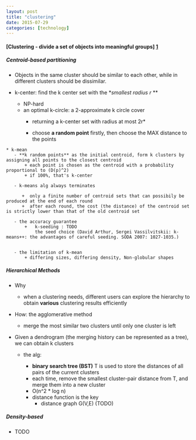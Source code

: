 ```yaml
---
layout: post
title: "clustering"
date: 2015-07-29
categories: [technology]
---
```

#### [Clustering - divide a set of objects into meaningful groups] [1]

##### Centroid-based partitioning
   * Objects in the same cluster should be similar to each other, while in different clusters should be dissimilar.
	  
   * k-center: find the k center set with the **smallest radius r* **
	  
	   - NP-hard
	   - an optimal k-circle: a 2-approximate k circle cover
		   + returning a k-center set with radius at most 2r*
		   
		   + choose **a random point** firstly, then choose the MAX distance to the points
	  
	  
	* k-mean
	   - **k random points** as the initial centroid, form k clusters by assigning all points to the closest centroid
		   + each point is chosen as the centroid with a probability proportional to (D(p)^2)
		   + if 100%, that's k-center
		 
	   - k-means alg always terminates
         
		  +  only a finite number of centroid sets that can possibily be produced at the end of each round
		  +  after each round, the cost (the distance) of the centroid set is strictly lower than that of the old centroid set
		   
	   - the accuracy guarantee
		   +   k-seeding : TODO
		       the seed choice (David Arthur, Sergei Vassilvitskii: k-means++: the advantages of careful seeding. SODA 2007: 1027-1035.)


	   - the limitation of k-mean
		   + differing sizes, differing density, Non-globular shapes
	  	  
	  
##### Hierarchical Methods 
   * Why 
	  - when a clustering needs, different users can explore the hierarchy to obtain **various** clustering results efficiently
	  
   * How: the agglomerative method
       - merge the most similar two clusters until only one cluster is left
	  
   * Given a dendrogram (the merging history can be represented as a tree), we can obtain k clusters
	   - the alg:
	       + **binary search tree (BST)** T is used to store the distances of all pairs of the current clusters
	       + each time, remove the smallest cluster-pair distance from T, and merge them into a new cluster
		   + O(n^2 * log n)
		   
		 - distance function is the key
		   + distance graph G(V,E) (TODO)
		   

##### Density-based	
  * TODO
	   
		   
[1]: http://www.cse.cuhk.edu.hk/~taoyf/course/cmsc5724/spr15/cmsc5724.html "Data Mining and Knowledge Discovery"
[2]: http://www.cs.ubc.ca/research/flann/   "FLANN lib" 
	  
